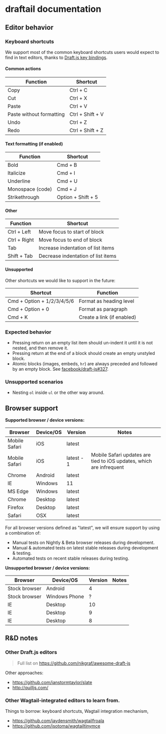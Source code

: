 draftail documentation
======================

## Editor behavior

### Keyboard shortcuts

We support most of the common keyboard shortcuts users would expect to find in text editors, thanks to [Draft.js key bindings](https://facebook.github.io/draft-js/docs/advanced-topics-key-bindings.html).

#### Common actions

| Function | Shortcut |
|----------|----------|
| Copy | Ctrl + C |
| Cut | Ctrl + X |
| Paste | Ctrl + V |
| Paste without formatting | Ctrl + Shift + V |
| Undo | Ctrl + Z |
| Redo | Ctrl + Shift + Z |

#### Text formatting (if enabled)

| Function | Shortcut |
|----------|----------|
| Bold | Cmd + B |
| Italicize | Cmd + I |
| Underline | Cmd + U |
| Monospace (code) | Cmd + J |
| Strikethrough | Option + Shift + 5 |

#### Other

| Function | Shortcut |
|----------|----------|
| Ctrl + Left | Move focus to start of block |
| Ctrl + Right | Move focus to end of block |
| Tab | Increase indentation of list items |
| Shift + Tab | Decrease indentation of list items |

#### Unsupported

Other shortcuts we would like to support in the future:

|Shortcut|Function|
|--------|--------|
|Cmd + Option + 1/2/3/4/5/6 | Format as heading level |
|Cmd + Option + 0 | Format as paragraph |
|Cmd + K  | Create a link (if enabled) |

### Expected behavior

- Pressing return on an empty list item should un-indent it until it is not nested, and then remove it.
- Pressing return at the end of a block should create an empty unstyled block.
- Atomic blocks (images, embeds, `hr`) are always preceded and followed by an empty block. See [facebook/draft-js#327](https://github.com/facebook/draft-js/issues/327).

### Unsupported scenarios

- Nesting `ol` inside `ul` or the other way around.

## Browser support

**Supported browser / device versions:**

| Browser | Device/OS | Version | Notes |
|---------|-----------|---------|-------|
| Mobile Safari | iOS | latest ||
| Mobile Safari | iOS | latest - 1 | Mobile Safari updates are tied to iOS updates, which are infrequent |
| Chrome | Android | latest ||
| IE | Windows | 11 ||
| MS Edge | Windows | latest ||
| Chrome | Desktop | latest ||
| Firefox | Desktop | latest ||
| Safari | OSX | latest ||

For all browser versions defined as "latest", we will ensure support by using a combination of:

- Manual tests on Nightly & Beta browser releases during development.
- Manual & automated tests on latest stable releases during development & testing.
- Automated tests on recent stable releases during testing.

**Unsupported browser / device versions:**

| Browser | Device/OS | Version | Notes |
|---------|-----------|---------|-------|
| Stock browser | Android | 4 |  |
| Stock browser | Windows Phone | ? |  |
| IE | Desktop | 10 |  |
| IE | Desktop | 9 |  |
| IE | Desktop | 8 |  |

## R&D notes

### Other Draft.js editors

> Full list on https://github.com/nikgraf/awesome-draft-js

Other approaches:

- https://github.com/ianstormtaylor/slate
- http://quilljs.com/

### Other Wagtail-integrated editors to learn from.

Things to borrow: keyboard shortcuts, Wagtail integration mechanism,

- https://github.com/jaydensmith/wagtailfroala
- https://github.com/isotoma/wagtailtinymce
